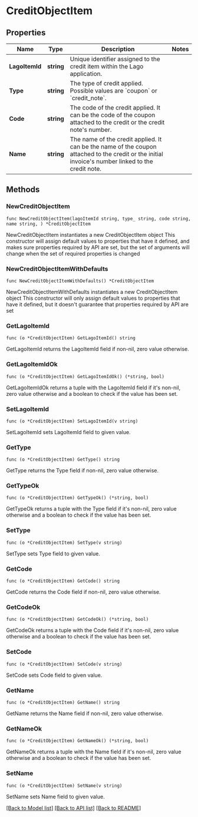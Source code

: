 # CreditObjectItem

## Properties

Name | Type | Description | Notes
------------ | ------------- | ------------- | -------------
**LagoItemId** | **string** | Unique identifier assigned to the credit item within the Lago application. | 
**Type** | **string** | The type of credit applied. Possible values are &#x60;coupon&#x60; or &#x60;credit_note&#x60;. | 
**Code** | **string** | The code of the credit applied. It can be the code of the coupon attached to the credit or the credit note&#39;s number. | 
**Name** | **string** | The name of the credit applied. It can be the name of the coupon attached to the credit or the initial invoice&#39;s number linked to the credit note. | 

## Methods

### NewCreditObjectItem

`func NewCreditObjectItem(lagoItemId string, type_ string, code string, name string, ) *CreditObjectItem`

NewCreditObjectItem instantiates a new CreditObjectItem object
This constructor will assign default values to properties that have it defined,
and makes sure properties required by API are set, but the set of arguments
will change when the set of required properties is changed

### NewCreditObjectItemWithDefaults

`func NewCreditObjectItemWithDefaults() *CreditObjectItem`

NewCreditObjectItemWithDefaults instantiates a new CreditObjectItem object
This constructor will only assign default values to properties that have it defined,
but it doesn't guarantee that properties required by API are set

### GetLagoItemId

`func (o *CreditObjectItem) GetLagoItemId() string`

GetLagoItemId returns the LagoItemId field if non-nil, zero value otherwise.

### GetLagoItemIdOk

`func (o *CreditObjectItem) GetLagoItemIdOk() (*string, bool)`

GetLagoItemIdOk returns a tuple with the LagoItemId field if it's non-nil, zero value otherwise
and a boolean to check if the value has been set.

### SetLagoItemId

`func (o *CreditObjectItem) SetLagoItemId(v string)`

SetLagoItemId sets LagoItemId field to given value.


### GetType

`func (o *CreditObjectItem) GetType() string`

GetType returns the Type field if non-nil, zero value otherwise.

### GetTypeOk

`func (o *CreditObjectItem) GetTypeOk() (*string, bool)`

GetTypeOk returns a tuple with the Type field if it's non-nil, zero value otherwise
and a boolean to check if the value has been set.

### SetType

`func (o *CreditObjectItem) SetType(v string)`

SetType sets Type field to given value.


### GetCode

`func (o *CreditObjectItem) GetCode() string`

GetCode returns the Code field if non-nil, zero value otherwise.

### GetCodeOk

`func (o *CreditObjectItem) GetCodeOk() (*string, bool)`

GetCodeOk returns a tuple with the Code field if it's non-nil, zero value otherwise
and a boolean to check if the value has been set.

### SetCode

`func (o *CreditObjectItem) SetCode(v string)`

SetCode sets Code field to given value.


### GetName

`func (o *CreditObjectItem) GetName() string`

GetName returns the Name field if non-nil, zero value otherwise.

### GetNameOk

`func (o *CreditObjectItem) GetNameOk() (*string, bool)`

GetNameOk returns a tuple with the Name field if it's non-nil, zero value otherwise
and a boolean to check if the value has been set.

### SetName

`func (o *CreditObjectItem) SetName(v string)`

SetName sets Name field to given value.



[[Back to Model list]](../README.md#documentation-for-models) [[Back to API list]](../README.md#documentation-for-api-endpoints) [[Back to README]](../README.md)


